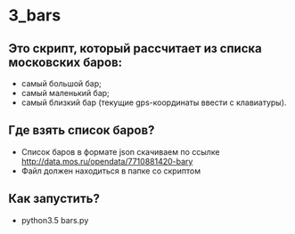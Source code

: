 # 3_bars  

## Это скрипт, который рассчитает из списка московских баров:
* самый большой бар;
* самый маленький бар;
* самый близкий бар (текущие gps-координаты ввести с клавиатуры).

## Где взять список баров?
* Список баров в формате json скачиваем по ссылке http://data.mos.ru/opendata/7710881420-bary
* Файл должен находиться в папке со скриптом

## Как запустить?
* python3.5 bars.py
